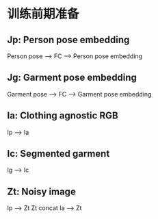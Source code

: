 # 训练前期准备

## Jp: Person pose embedding
Person pose --> FC --> Person pose embedding

## Jg: Garment pose embedding
Garment pose --> FC --> Garment pose embedding

## Ia: Clothing agnostic RGB
Ip --> Ia

## Ic: Segmented garment
Ig --> Ic

## Zt: Noisy image
Ip --> Zt
Zt concat Ia --> Zt
